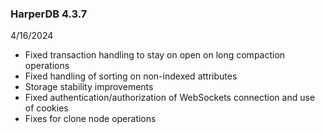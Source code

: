### HarperDB 4.3.7

4/16/2024

- Fixed transaction handling to stay on open on long compaction operations
- Fixed handling of sorting on non-indexed attributes
- Storage stability improvements
- Fixed authentication/authorization of WebSockets connection and use of cookies
- Fixes for clone node operations
